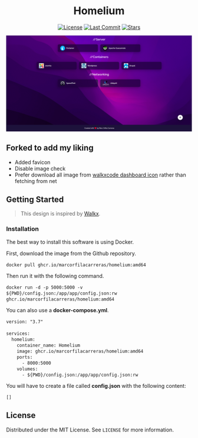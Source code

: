 <!-- Top -->

<div id="#top"></div>

<h1 align="center">Homelium</h1>

<div align="center" >

[![License](https://img.shields.io/github/license/MarcOrfilaCarreras/Homelium?style=for-the-badge)](https://github.com/MarcOrfilaCarreras/Homelium) [![Last Commit](https://img.shields.io/github/last-commit/MarcOrfilaCarreras/Homelium?style=for-the-badge)](https://github.com/MarcOrfilaCarreras/Homelium) [![Stars](https://img.shields.io/github/stars/MarcOrfilaCarreras/Homelium?style=for-the-badge)](https://github.com/MarcOrfilaCarreras/Homelium)

</div>

<!-- Content -->

![desktop image](https://github.com/MarcOrfilaCarreras/Homelium/blob/repository/img/desktop.png?raw=true)

## Forked to add my liking
* Added favicon
* Disable image check
* Prefer download all image from [walkxcode dashboard icon](https://github.com/walkxcode/Dashboard-Icons) rather than fetching from net

## Getting Started

> This design is inspired by [Walkx](https://github.com/WalkxCode).

### Installation

The best way to install this software is using Docker.

First, download the image from the Github repository.

```
docker pull ghcr.io/marcorfilacarreras/homelium:amd64
```

Then run it with the following command.

```
docker run -d -p 5000:5000 -v ${PWD}/config.json:/app/app/config.json:rw ghcr.io/marcorfilacarreras/homelium:amd64
```

You can also use a **docker-compose.yml**.
```
version: "3.7"

services:
  homelium:
    container_name: Homelium
    image: ghcr.io/marcorfilacarreras/homelium:amd64
    ports:
      - 8000:5000
    volumes:
      - ${PWD}/config.json:/app/app/config.json:rw
```

You will have to create a file called **config.json** with the following content:
```
[]
```

## License

Distributed under the MIT License. See `LICENSE` for more information.